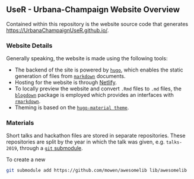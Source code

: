 ## UseR - Urbana-Champaign Website Overview

Contained within this repository is the website source code that generates
<https://UrbanaChampaignUseR.github.io/>.

### Website Details 

Generally speaking, the website is made using the following tools:

- The backend of the site is powered by [`hugo`](https://gohugo.io/), which
  enables the static generation of files from [`markdown`](https://daringfireball.net/projects/markdown/) documents.
- Hosting for the website is through [Netlify](https://www.netlify.com). 
- To locally preview the website and convert `.Rmd` files to `.md` files, the [`blogdown`](https://github.com/rstudio/blogdown) package is employed which provides an interfaces with [`rmarkdown`](https://cran.r-project.org/web/packages/rmarkdown).
- Theming is based on the [`hugo-material theme`](https://github.com/cboettig/hugo-material).

### Materials

Short talks and hackathon files are stored in separate repositories. These repositories
are split by the year in which the talk was given, e.g. `talks-2019`, 
through a [`git` submodule]().

To create a new 

```bash
git submodule add https://github.com/mowen/awesomelib lib/awesomelib
``` 
